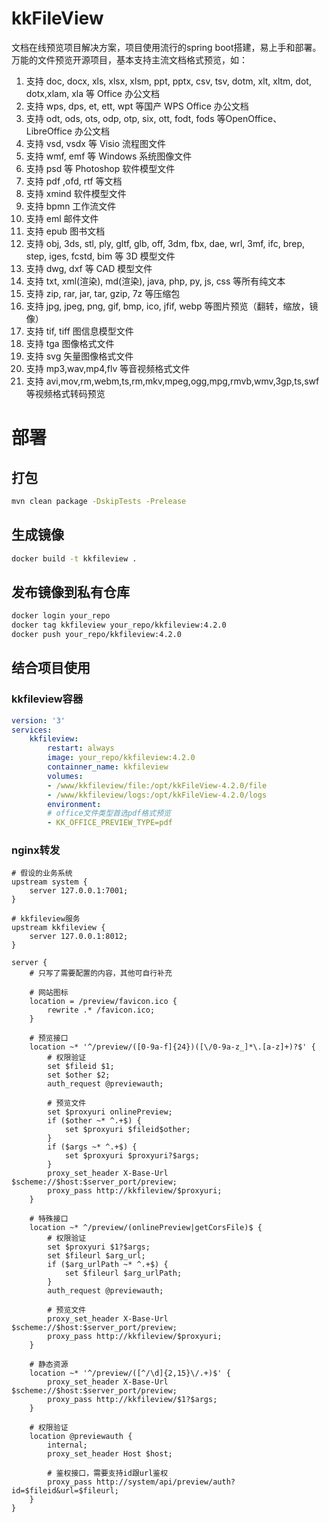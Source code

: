 # kkFileView
文档在线预览项目解决方案，项目使用流行的spring boot搭建，易上手和部署。万能的文件预览开源项目，基本支持主流文档格式预览，如：
1. 支持 doc, docx, xls, xlsx, xlsm, ppt, pptx, csv, tsv, dotm, xlt, xltm, dot, dotx,xlam, xla 等 Office 办公文档
2. 支持 wps, dps, et, ett, wpt 等国产 WPS Office 办公文档
3. 支持 odt, ods, ots, odp, otp, six, ott, fodt, fods 等OpenOffice、LibreOffice 办公文档
4. 支持 vsd, vsdx 等 Visio 流程图文件
5. 支持 wmf, emf 等 Windows 系统图像文件
6. 支持 psd 等 Photoshop 软件模型文件
7. 支持 pdf ,ofd, rtf 等文档
8. 支持 xmind 软件模型文件
9. 支持 bpmn 工作流文件
9. 支持 eml 邮件文件
10. 支持 epub 图书文档
10. 支持 obj, 3ds, stl, ply, gltf, glb, off, 3dm, fbx, dae, wrl, 3mf, ifc, brep, step, iges, fcstd, bim 等 3D 模型文件
11. 支持 dwg, dxf 等 CAD 模型文件
12. 支持 txt, xml(渲染), md(渲染), java, php, py, js, css 等所有纯文本
13. 支持 zip, rar, jar, tar, gzip, 7z 等压缩包
14. 支持 jpg, jpeg, png, gif, bmp, ico, jfif, webp 等图片预览（翻转，缩放，镜像）
15. 支持 tif, tiff 图信息模型文件
16. 支持 tga 图像格式文件
17. 支持 svg 矢量图像格式文件
18. 支持 mp3,wav,mp4,flv 等音视频格式文件
19. 支持 avi,mov,rm,webm,ts,rm,mkv,mpeg,ogg,mpg,rmvb,wmv,3gp,ts,swf 等视频格式转码预览

# 部署
## 打包
```sh
mvn clean package -DskipTests -Prelease
```
## 生成镜像
```sh
docker build -t kkfileview .
```
## 发布镜像到私有仓库
```sh
docker login your_repo
docker tag kkfileview your_repo/kkfileview:4.2.0
docker push your_repo/kkfileview:4.2.0
```
## 结合项目使用
### kkfileview容器
```yaml
version: '3'
services:
    kkfileview:
        restart: always
        image: your_repo/kkfileview:4.2.0
        containner_name: kkfileview
        volumes:
        - /www/kkfileview/file:/opt/kkFileView-4.2.0/file
        - /www/kkfileview/logs:/opt/kkFileView-4.2.0/logs
        environment:
        # office文件类型首选pdf格式预览
        - KK_OFFICE_PREVIEW_TYPE=pdf
```
### nginx转发
```nginx
# 假设的业务系统
upstream system {
    server 127.0.0.1:7001;
}

# kkfileview服务
upstream kkfileview {
    server 127.0.0.1:8012;
}

server {
    # 只写了需要配置的内容，其他可自行补充

    # 网站图标
    location = /preview/favicon.ico {
        rewrite .* /favicon.ico;
    }

    # 预览接口
    location ~* '^/preview/([0-9a-f]{24})([\/0-9a-z_]*\.[a-z]+)?$' {
        # 权限验证
        set $fileid $1;
        set $other $2;
        auth_request @previewauth;

        # 预览文件
        set $proxyuri onlinePreview;
        if ($other ~* ^.+$) {
            set $proxyuri $fileid$other;
        }
        if ($args ~* ^.+$) {
            set $proxyuri $proxyuri?$args;
        }
        proxy_set_header X-Base-Url $scheme://$host:$server_port/preview;
        proxy_pass http://kkfileview/$proxyuri;
    }

    # 特殊接口
    location ~* ^/preview/(onlinePreview|getCorsFile)$ {
        # 权限验证
        set $proxyuri $1?$args;
        set $fileurl $arg_url;
        if ($arg_urlPath ~* ^.+$) {
            set $fileurl $arg_urlPath;
        }
        auth_request @previewauth;

        # 预览文件
        proxy_set_header X-Base-Url $scheme://$host:$server_port/preview;
        proxy_pass http://kkfileview/$proxyuri;
    }

    # 静态资源
    location ~* '^/preview/([^/\d]{2,15}\/.+)$' {
        proxy_set_header X-Base-Url $scheme://$host:$server_port/preview;
        proxy_pass http://kkfileview/$1?$args;
    }

    # 权限验证
    location @previewauth {
        internal;
        proxy_set_header Host $host;

        # 鉴权接口，需要支持id跟url鉴权
        proxy_pass http://system/api/preview/auth?id=$fileid&url=$fileurl;
    }
}
```